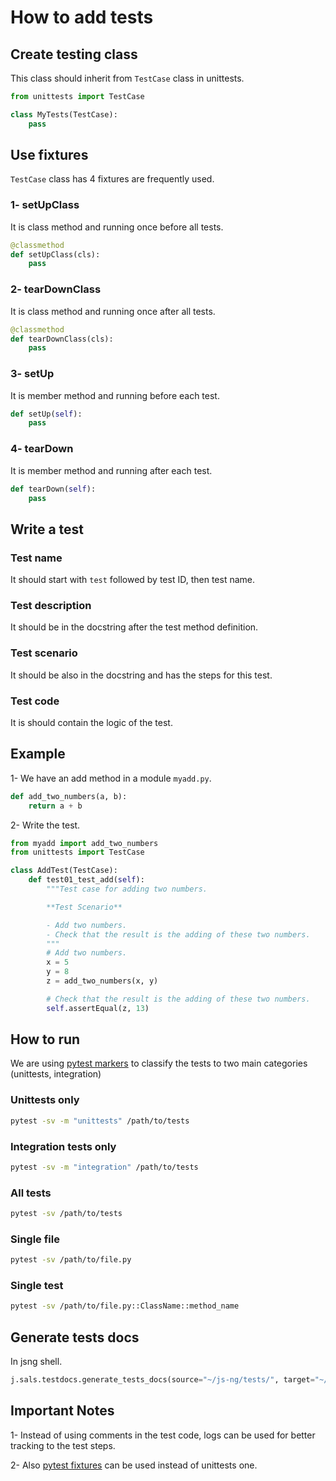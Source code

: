 # How to add tests

## Create testing class

This class should inherit from `TestCase` class in unittests.

```python
from unittests import TestCase

class MyTests(TestCase):
    pass
```

## Use fixtures

`TestCase` class has 4 fixtures are frequently used.

### 1- setUpClass

It is class method and running once before all tests.

```python
@classmethod
def setUpClass(cls):
    pass
```

### 2- tearDownClass

It is class method and running once after all tests.

```python
@classmethod
def tearDownClass(cls):
    pass
```

### 3- setUp

It is member method and running before each test.

```python
def setUp(self):
    pass
```

### 4- tearDown

It is member method and running after each test.

```python
def tearDown(self):
    pass
```

## Write a test

### Test name

It should start with `test` followed by test ID, then test name.

### Test description

It should be in the docstring after the test method definition.

### Test scenario

It should be also in the docstring and has the steps for this test.

### Test code

It is should contain the logic of the test.

## Example

1- We have an add method in a module `myadd.py`.

```python
def add_two_numbers(a, b):
    return a + b
```

2- Write the test.

```python
from myadd import add_two_numbers
from unittests import TestCase

class AddTest(TestCase):
    def test01_test_add(self):
        """Test case for adding two numbers.

        **Test Scenario**

        - Add two numbers.
        - Check that the result is the adding of these two numbers.
        """
        # Add two numbers.
        x = 5
        y = 8
        z = add_two_numbers(x, y)

        # Check that the result is the adding of these two numbers.
        self.assertEqual(z, 13)
```

## How to run

We are using [pytest markers](https://docs.pytest.org/en/stable/example/markers.html) to classify the tests to two main categories (unittests, integration)

### Unittests only

```bash
pytest -sv -m "unittests" /path/to/tests
```

### Integration tests only

```bash
pytest -sv -m "integration" /path/to/tests
```

### All tests

```bash
pytest -sv /path/to/tests
```

### Single file

```bash
pytest -sv /path/to/file.py
```

### Single test

```bash
pytest -sv /path/to/file.py::ClassName::method_name
```

## Generate tests docs

In jsng shell.

```python
j.sals.testdocs.generate_tests_docs(source="~/js-ng/tests/", target="~/js-ng/docs/tests")
```

## Important Notes

1- Instead of using comments in the test code, logs can be used for better tracking to the test steps.

2- Also [pytest fixtures](https://docs.pytest.org/en/stable/fixture.html) can be used instead of unittests one.
